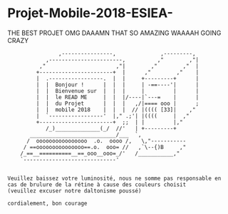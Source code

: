 # Projet-Mobile-2018-ESIEA-
THE BEST PROJET OMG DAAAMN THAT SO AMAZING WAAAAH GOING CRAZY

		            ,----------------,              ,---------,
		        ,-----------------------,          ,"        ,"|
		      ,"                      ,"|        ,"        ,"  |
		     +-----------------------+  |      ,"        ,"    |
		     |  .-----------------.  |  |     +---------+      |
		     |  |  Bonjour !      |  |  |     | -==----'|      |
		     |  |  Bienvenue sur  |  |  |     |         |      |
		     |  |  le READ ME     |  |  |/----|`---=    |      |
		     |  |  du Projet      |  |  |   ,/|==== ooo |      ;
		     |  |  mobile 2018    |  |  |  // |(((( [33]|    ,"
		     |  `-----------------'  |," .;'| |((((     |  ,"
		     +-----------------------+  ;;  | |         |,"
		        /_)______________(_/  //'   | +---------+
		   ___________________________/___  `,
		  /  oooooooooooooooo  .o.  oooo /,   \,"-----------
		 / ==ooooooooooooooo==.o.  ooo= //   ,`\--{)B     ,"
		/_==__==========__==_ooo__ooo=_/'   /___________,"
		`-----------------------------'

~~~~~~~~~~~~~~~~~~~~~~~~~~~~~~~~~~~~~~~~~~~~~~~~~~~~~~~~~~~~~~~~~~~~~~~~~~~~~~~~~~~~~~~~~~~

Veuillez baissez votre luminosité, nous ne somme pas responsable en cas de brulure de la rétine à cause des couleurs choisit
(veuillez excuser notre daltonisme poussé)

cordialement, bon courage
